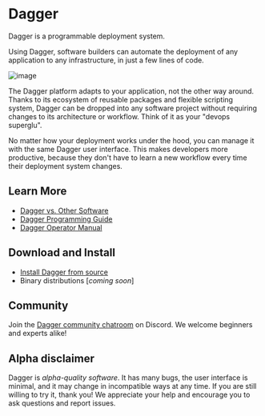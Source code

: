 # Dagger

Dagger is a programmable deployment system.

Using Dagger, software builders can automate the deployment of any application to any infrastructure,
in just a few lines of code.

![image](https://user-images.githubusercontent.com/29565/112705398-d0222980-8e5b-11eb-98b9-32c117a3d606.jpeg)

The Dagger platform adapts to your application, not the other way around.
Thanks to its ecosystem of reusable packages and flexible scripting system, Dagger can be dropped
into any software project without requiring changes to its architecture or workflow.
Think of it as your "devops superglu".

No matter how your deployment works under the hood, you can manage it with the same Dagger user interface.
This makes developers more productive, because they don't have to learn a new workflow every time their deployment
system changes.

## Learn More

* [Dagger vs. Other Software](doc/vs.md)
* [Dagger Programming Guide](doc/programming.md)
* [Dagger Operator Manual](doc/operator.md)


## Download and Install

* [Install Dagger from source](doc/install.md)
* Binary distributions [*coming soon*]

## Community

Join the [Dagger community chatroom](https://discord.gg/Rmffpmc) on Discord.
We welcome beginners and experts alike!


## Alpha disclaimer

Dagger is *alpha-quality software*. It has many bugs, the user interface is minimal, and it may change in incompatible ways at any time. If you are still willing to try it, thank you! We appreciate your help and encourage you to ask questions and report issues.

